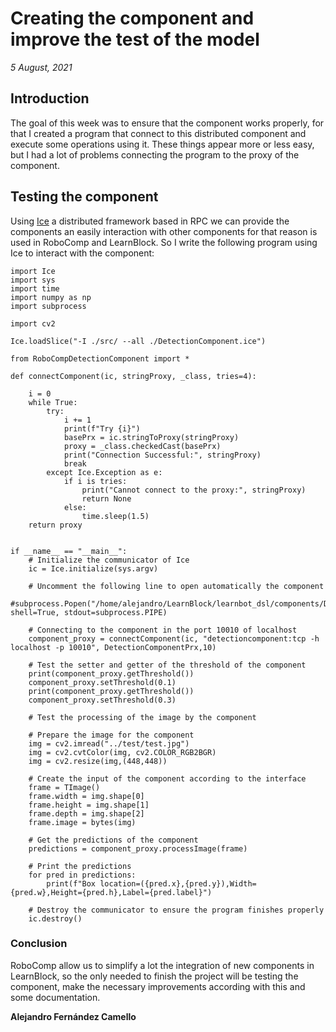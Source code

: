 # Creating the component and improve the test of the model

_5 August, 2021_

## Introduction

The goal of this week was to ensure that the component works properly, for that I created a program that connect to this distributed component and execute some operations using it. 
These things appear more or less easy, but I had a lot of problems connecting the program to the proxy of the component.

## Testing the component

Using [Ice](https://github.com/zeroc-ice/ice) a distributed framework based in RPC we can provide the components an easily interaction with other components for that reason is used in RoboComp and LearnBlock.
So I write the following program using Ice to interact with the component:

    import Ice
    import sys
    import time
    import numpy as np
    import subprocess

    import cv2

    Ice.loadSlice("-I ./src/ --all ./DetectionComponent.ice")

    from RoboCompDetectionComponent import *

    def connectComponent(ic, stringProxy, _class, tries=4):

        i = 0
        while True:
            try:
                i += 1
                print(f"Try {i}")
                basePrx = ic.stringToProxy(stringProxy)
                proxy = _class.checkedCast(basePrx)
                print("Connection Successful:", stringProxy)
                break
            except Ice.Exception as e:
                if i is tries:
                    print("Cannot connect to the proxy:", stringProxy)
                    return None
                else:
                    time.sleep(1.5)
        return proxy


    if __name__ == "__main__":
        # Initialize the communicator of Ice
        ic = Ice.initialize(sys.argv)

        # Uncomment the following line to open automatically the component
        #subprocess.Popen("/home/alejandro/LearnBlock/learnbot_dsl/components/Detection/src/detectioncomponent.py", shell=True, stdout=subprocess.PIPE)

        # Connecting to the component in the port 10010 of localhost
        component_proxy = connectComponent(ic, "detectioncomponent:tcp -h localhost -p 10010", DetectionComponentPrx,10)

        # Test the setter and getter of the threshold of the component
        print(component_proxy.getThreshold())
        component_proxy.setThreshold(0.1)
        print(component_proxy.getThreshold())
        component_proxy.setThreshold(0.3)

        # Test the processing of the image by the component

        # Prepare the image for the component
        img = cv2.imread("../test/test.jpg")
        img = cv2.cvtColor(img, cv2.COLOR_RGB2BGR)
        img = cv2.resize(img,(448,448))

        # Create the input of the component according to the interface
        frame = TImage()
        frame.width = img.shape[0]
        frame.height = img.shape[1]
        frame.depth = img.shape[2]
        frame.image = bytes(img)

        # Get the predictions of the component
        predictions = component_proxy.processImage(frame)

        # Print the predictions
        for pred in predictions:
            print(f"Box location=({pred.x},{pred.y}),Width={pred.w},Height={pred.h},Label={pred.label}")

        # Destroy the communicator to ensure the program finishes properly
        ic.destroy()


### Conclusion

RoboComp allow us to simplify a lot the integration of new components in LearnBlock, so the only needed to finish the project will be testing the component, make the necessary improvements according with this and some documentation.

__Alejandro Fernández Camello__

